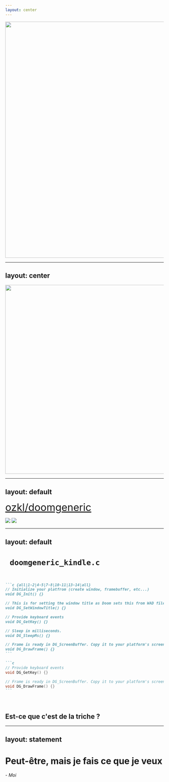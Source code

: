 ```yaml
---
layout: center
---
```

<img src="/pages/4-doom-source-code/assets/engine.png" width="750" />


---
layout: center
---
<img src="/pages/4-doom-source-code/assets/blackbook.png" width="600" />

---
layout: default
---

<div class="flex w-full  items-center justify-center">

<mdi-github class="github-icon"/>  [ozkl/doomgeneric](https://github.com/ozkl/doomgeneric)

</div>

<img absolute class="bottom-0 left-10"  src="/pages/4-doom-source-code/assets/doomgeneric_source.png" w-150/>
<img absolute class="bottom-0 right-10"  src="/pages/4-doom-source-code/assets/doomgeneric_about.png" h-100/>

<style>
a {
    font-size: 2rem
}

.github-icon {
    height: 30px;
    width: 30px;
    margin-right: 10px;
}
</style>

---
layout: default
---
# <code> doomgeneric_kindle.c </code>
<br />

<div class="w-full h-full flex  flex-col" >

````md magic-move
```c {all|1-2|4-5|7-8|10-11|13-14|all}
// Initialize your platfrom (create window, framebuffer, etc...)
void DG_Init() {}

// This is for setting the window title as Doom sets this from WAD file.
void DG_SetWindowTitle() {}

// Provide keyboard events
void DG_GetKey() {}

// Sleep in milliseconds.
void DG_SleepMs() {}

// Frame is ready in DG_ScreenBuffer. Copy it to your platform's screen.
void DG_DrawFrame() {}
```

```c
// Provide keyboard events
void DG_GetKey() {}

// Frame is ready in DG_ScreenBuffer. Copy it to your platform's screen.
void DG_DrawFrame() {}
```
````
<div v-click class="flex w-full h-2/3 items-center justify-center">
<br>
<h2>Est-ce que c'est de la triche ?</h2>
</div>
</div>

---
layout: statement
---

<h1 class="doom-gradient">Peut-être, mais je fais ce que je veux</h1>
<h6 v-click>- Moi</h6>
